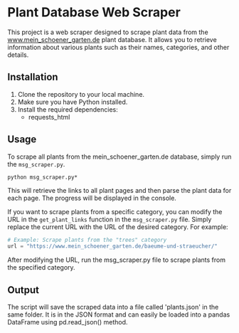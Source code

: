 # Plant Database Web Scraper

This project is a web scraper designed to scrape plant data from the www.mein_schoener_garten.de plant database. It allows you to retrieve information about various plants such as their names, categories, and other details.

## Installation

1. Clone the repository to your local machine.
2. Make sure you have Python installed.
3. Install the required dependencies:
    - requests_html


## Usage

To scrape all plants from the mein_schoener_garten.de database, simply run the `msg_scraper.py`.
 
```command line
python msg_scraper.py*
```

This will retrieve the links to all plant pages and then parse the plant data for each page. The progress will be displayed in the console.

If you want to scrape plants from a specific category, you can modify the URL in the `get_plant_links` function in the `msg_scraper.py` file. Simply replace the current URL with the URL of the desired category. For example:

```python
# Example: Scrape plants from the "trees" category
url = "https://www.mein_schoener_garten.de/baeume-und-straeucher/"
```
After modifying the URL, run the msg_scraper.py file to scrape plants from the specified category.


## Output

The script will save the scraped data into a file called 'plants.json' in the same folder.
It is in the JSON format and can easily be loaded into a pandas DataFrame using pd.read_json() method.

